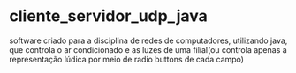 # cliente_servidor_udp_java
 software criado para a disciplina de redes de computadores, utilizando java, que controla  o ar condicionado e as luzes de uma filial(ou controla apenas a representação lúdica por meio de radio buttons de cada campo)
